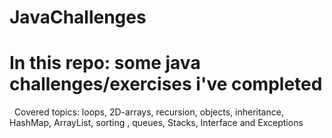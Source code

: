 # JavaChallenges

# In this repo: some java challenges/exercises i've completed
   Covered topics: loops, 2D-arrays, recursion, objects, inheritance, HashMap, ArrayList, sorting , queues, Stacks, Interface and Exceptions
